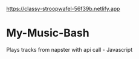 https://classy-stroopwafel-56f39b.netlify.app

# My-Music-Bash
Plays tracks from napster with api call - Javascript
